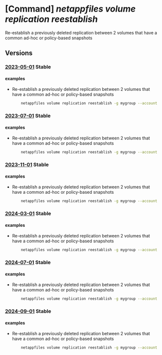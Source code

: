# [Command] _netappfiles volume replication reestablish_

Re-establish a previously deleted replication between 2 volumes that have a common ad-hoc or policy-based snapshots

## Versions

### [2023-05-01](/Resources/mgmt-plane/L3N1YnNjcmlwdGlvbnMve30vcmVzb3VyY2Vncm91cHMve30vcHJvdmlkZXJzL21pY3Jvc29mdC5uZXRhcHAvbmV0YXBwYWNjb3VudHMve30vY2FwYWNpdHlwb29scy97fS92b2x1bWVzL3t9L3JlZXN0YWJsaXNocmVwbGljYXRpb24=/2023-05-01.xml) **Stable**

<!-- mgmt-plane /subscriptions/{}/resourcegroups/{}/providers/microsoft.netapp/netappaccounts/{}/capacitypools/{}/volumes/{}/reestablishreplication 2023-05-01 -->

#### examples

- Re-establish a previously deleted replication between 2 volumes that have a common ad-hoc or policy-based snapshots
    ```bash
        netappfiles volume replication reestablish -g mygroup --account-name myaccname --pool-name mypoolname --name mydestinationvolname --source-volume-id mysourcevolumeid
    ```

### [2023-07-01](/Resources/mgmt-plane/L3N1YnNjcmlwdGlvbnMve30vcmVzb3VyY2Vncm91cHMve30vcHJvdmlkZXJzL21pY3Jvc29mdC5uZXRhcHAvbmV0YXBwYWNjb3VudHMve30vY2FwYWNpdHlwb29scy97fS92b2x1bWVzL3t9L3JlZXN0YWJsaXNocmVwbGljYXRpb24=/2023-07-01.xml) **Stable**

<!-- mgmt-plane /subscriptions/{}/resourcegroups/{}/providers/microsoft.netapp/netappaccounts/{}/capacitypools/{}/volumes/{}/reestablishreplication 2023-07-01 -->

#### examples

- Re-establish a previously deleted replication between 2 volumes that have a common ad-hoc or policy-based snapshots
    ```bash
        netappfiles volume replication reestablish -g mygroup --account-name myaccname --pool-name mypoolname --name mydestinationvolname --source-volume-id mysourcevolumeid
    ```

### [2023-11-01](/Resources/mgmt-plane/L3N1YnNjcmlwdGlvbnMve30vcmVzb3VyY2Vncm91cHMve30vcHJvdmlkZXJzL21pY3Jvc29mdC5uZXRhcHAvbmV0YXBwYWNjb3VudHMve30vY2FwYWNpdHlwb29scy97fS92b2x1bWVzL3t9L3JlZXN0YWJsaXNocmVwbGljYXRpb24=/2023-11-01.xml) **Stable**

<!-- mgmt-plane /subscriptions/{}/resourcegroups/{}/providers/microsoft.netapp/netappaccounts/{}/capacitypools/{}/volumes/{}/reestablishreplication 2023-11-01 -->

#### examples

- Re-establish a previously deleted replication between 2 volumes that have a common ad-hoc or policy-based snapshots
    ```bash
        netappfiles volume replication reestablish -g mygroup --account-name myaccname --pool-name mypoolname --name mydestinationvolname --source-volume-id mysourcevolumeid
    ```

### [2024-03-01](/Resources/mgmt-plane/L3N1YnNjcmlwdGlvbnMve30vcmVzb3VyY2Vncm91cHMve30vcHJvdmlkZXJzL21pY3Jvc29mdC5uZXRhcHAvbmV0YXBwYWNjb3VudHMve30vY2FwYWNpdHlwb29scy97fS92b2x1bWVzL3t9L3JlZXN0YWJsaXNocmVwbGljYXRpb24=/2024-03-01.xml) **Stable**

<!-- mgmt-plane /subscriptions/{}/resourcegroups/{}/providers/microsoft.netapp/netappaccounts/{}/capacitypools/{}/volumes/{}/reestablishreplication 2024-03-01 -->

#### examples

- Re-establish a previously deleted replication between 2 volumes that have a common ad-hoc or policy-based snapshots
    ```bash
        netappfiles volume replication reestablish -g mygroup --account-name myaccname --pool-name mypoolname --name mydestinationvolname --source-volume-id mysourcevolumeid
    ```

### [2024-07-01](/Resources/mgmt-plane/L3N1YnNjcmlwdGlvbnMve30vcmVzb3VyY2Vncm91cHMve30vcHJvdmlkZXJzL21pY3Jvc29mdC5uZXRhcHAvbmV0YXBwYWNjb3VudHMve30vY2FwYWNpdHlwb29scy97fS92b2x1bWVzL3t9L3JlZXN0YWJsaXNocmVwbGljYXRpb24=/2024-07-01.xml) **Stable**

<!-- mgmt-plane /subscriptions/{}/resourcegroups/{}/providers/microsoft.netapp/netappaccounts/{}/capacitypools/{}/volumes/{}/reestablishreplication 2024-07-01 -->

#### examples

- Re-establish a previously deleted replication between 2 volumes that have a common ad-hoc or policy-based snapshots
    ```bash
        netappfiles volume replication reestablish -g mygroup --account-name myaccname --pool-name mypoolname --name mydestinationvolname --source-volume-id mysourcevolumeid
    ```

### [2024-09-01](/Resources/mgmt-plane/L3N1YnNjcmlwdGlvbnMve30vcmVzb3VyY2Vncm91cHMve30vcHJvdmlkZXJzL21pY3Jvc29mdC5uZXRhcHAvbmV0YXBwYWNjb3VudHMve30vY2FwYWNpdHlwb29scy97fS92b2x1bWVzL3t9L3JlZXN0YWJsaXNocmVwbGljYXRpb24=/2024-09-01.xml) **Stable**

<!-- mgmt-plane /subscriptions/{}/resourcegroups/{}/providers/microsoft.netapp/netappaccounts/{}/capacitypools/{}/volumes/{}/reestablishreplication 2024-09-01 -->

#### examples

- Re-establish a previously deleted replication between 2 volumes that have a common ad-hoc or policy-based snapshots
    ```bash
        netappfiles volume replication reestablish -g mygroup --account-name myaccname --pool-name mypoolname --name mydestinationvolname --source-volume-id mysourcevolumeid
    ```
